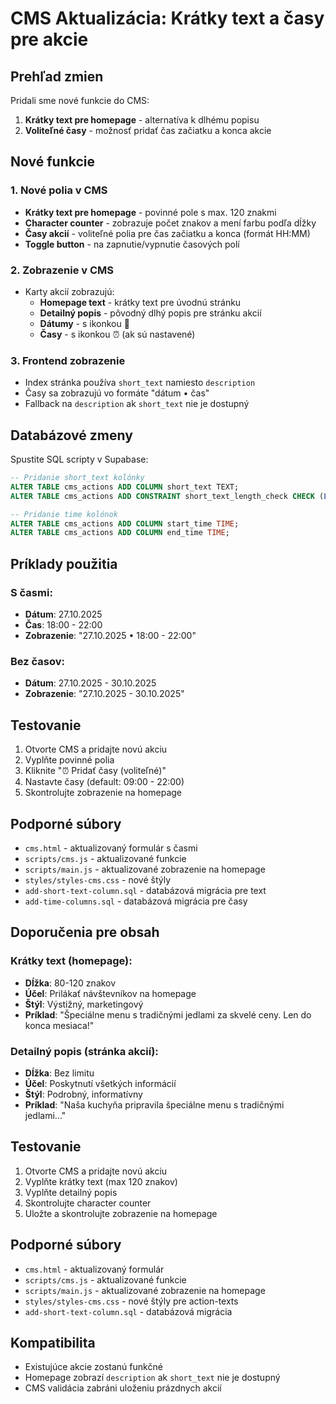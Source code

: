 # CMS Aktualizácia: Krátky text a časy pre akcie

## Prehľad zmien

Pridali sme nové funkcie do CMS:
1. **Krátky text pre homepage** - alternatíva k dlhému popisu
2. **Voliteľné časy** - možnosť pridať čas začiatku a konca akcie

## Nové funkcie

### 1. Nové polia v CMS
- **Krátky text pre homepage** - povinné pole s max. 120 znakmi
- **Character counter** - zobrazuje počet znakov a mení farbu podľa dĺžky
- **Časy akcií** - voliteľné polia pre čas začiatku a konca (formát HH:MM)
- **Toggle button** - na zapnutie/vypnutie časových polí

### 2. Zobrazenie v CMS
- Karty akcií zobrazujú:
  - **Homepage text** - krátky text pre úvodnú stránku
  - **Detailný popis** - pôvodný dlhý popis pre stránku akcií
  - **Dátumy** - s ikonkou 📅
  - **Časy** - s ikonkou ⏰ (ak sú nastavené)

### 3. Frontend zobrazenie
- Index stránka používa `short_text` namiesto `description`
- Časy sa zobrazujú vo formáte "dátum • čas"
- Fallback na `description` ak `short_text` nie je dostupný

## Databázové zmeny

Spustite SQL scripty v Supabase:

```sql
-- Pridanie short_text kolónky
ALTER TABLE cms_actions ADD COLUMN short_text TEXT;
ALTER TABLE cms_actions ADD CONSTRAINT short_text_length_check CHECK (LENGTH(short_text) <= 120);

-- Pridanie time kolónok
ALTER TABLE cms_actions ADD COLUMN start_time TIME;
ALTER TABLE cms_actions ADD COLUMN end_time TIME;
```

## Príklady použitia

### S časmi:
- **Dátum**: 27.10.2025
- **Čas**: 18:00 - 22:00
- **Zobrazenie**: "27.10.2025 • 18:00 - 22:00"

### Bez časov:
- **Dátum**: 27.10.2025 - 30.10.2025
- **Zobrazenie**: "27.10.2025 - 30.10.2025"

## Testovanie

1. Otvorte CMS a pridajte novú akciu
2. Vyplňte povinné polia
3. Kliknite "⏰ Pridať časy (voliteľné)"
4. Nastavte časy (default: 09:00 - 22:00)
5. Skontrolujte zobrazenie na homepage

## Podporné súbory

- `cms.html` - aktualizovaný formulár s časmi
- `scripts/cms.js` - aktualizované funkcie
- `scripts/main.js` - aktualizované zobrazenie na homepage
- `styles/styles-cms.css` - nové štýly
- `add-short-text-column.sql` - databázová migrácia pre text
- `add-time-columns.sql` - databázová migrácia pre časy

## Doporučenia pre obsah

### Krátky text (homepage):
- **Dĺžka**: 80-120 znakov
- **Účel**: Prilákať návštevníkov na homepage
- **Štýl**: Výstižný, marketingový
- **Príklad**: "Špeciálne menu s tradičnými jedlami za skvelé ceny. Len do konca mesiaca!"

### Detailný popis (stránka akcií):
- **Dĺžka**: Bez limitu
- **Účel**: Poskytnutí všetkých informácií
- **Štýl**: Podrobný, informatívny
- **Príklad**: "Naša kuchyňa pripravila špeciálne menu s tradičnými jedlami..."

## Testovanie

1. Otvorte CMS a pridajte novú akciu
2. Vyplňte krátky text (max 120 znakov)
3. Vyplňte detailný popis
4. Skontrolujte character counter
5. Uložte a skontrolujte zobrazenie na homepage

## Podporné súbory

- `cms.html` - aktualizovaný formulár
- `scripts/cms.js` - aktualizované funkcie
- `scripts/main.js` - aktualizované zobrazenie na homepage
- `styles/styles-cms.css` - nové štýly pre action-texts
- `add-short-text-column.sql` - databázová migrácia

## Kompatibilita

- Existujúce akcie zostanú funkčné
- Homepage zobrazí `description` ak `short_text` nie je dostupný
- CMS validácia zabráni uloženiu prázdnych akcií